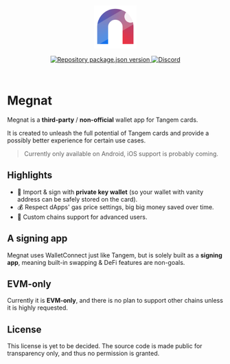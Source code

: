 <p align="center">
  <a href="https://megnat.app">
    <img src="assets/images/compact-icon.png" alt="Megnat" width="100" />
  </a>
</p>
<p align="center">
  <a href="https://github.com/vilicvane/megnat/blob/master/package.json">
    <img src="https://img.shields.io/github/package-json/v/vilicvane/megnat?color=%230969da&label=repo&style=flat-square" alt="Repository package.json version" />
  </a>
  <a href="https://discord.gg/mEFzC6JRNg">
    <img src="https://img.shields.io/badge/chat-discord-5662f6?style=flat-square" alt="Discord" />
  </a>
</p>
<br />

# Megnat

Megnat is a **third-party** / **non-official** wallet app for Tangem cards.

It is created to unleash the full potential of Tangem cards and provide a possibly better experience for certain use cases.

> Currently only available on Android, iOS support is probably coming.

## Highlights

- 🔑 Import & sign with **private key wallet** (so your wallet with vanity address can be safely stored on the card).
- 💰 Respect dApps' gas price settings, big big money saved over time.
- 🔌 Custom chains support for advanced users.

## A signing app

Megnat uses WalletConnect just like Tangem, but is solely built as a **signing app**, meaning built-in swapping & DeFi features are non-goals.

## EVM-only

Currently it is **EVM-only**, and there is no plan to support other chains unless it is highly requested.

## License

This license is yet to be decided. The source code is made public for transparency only, and thus no permission is granted.
